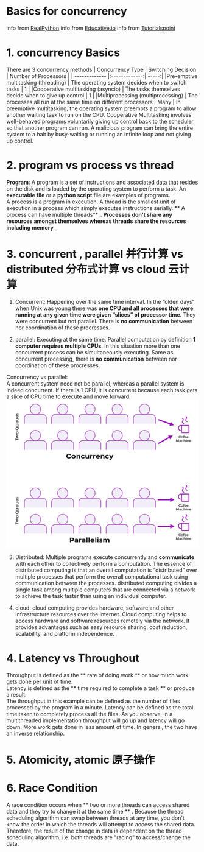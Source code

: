 # Basics for concurrency
info from [RealPython](https://realpython.com/python-concurrency/)
info from [Educative.io](https://www.educative.io/courses/python-concurrency-for-senior-engineering-interviews/NEm20mBZZy6)
info from [Tutorialspoint](https://www.tutorialspoint.com/concurrency_in_python/concurrency_in_python_quick_guide.htm)

# 1. concurrency Basics

There are 3 concurrency methods
| Concurrency Type | Switching Decision | Number of Processors |
| ------------- |:-------------:| -----:|
|Pre-emptive multitasking (threading) | The operating system decides when to switch tasks | 1 |
|Cooperative multitasking (asyncio) | The tasks themselves decide when to give up control | 1 |
|Multiprocessing (multiprocessing) | The processes all run at the same time on different processors | Many |
In preemptive multitasking, the operating system preempts a program to allow another waiting task to run on the CPU.
Cooperative Multitasking involves well-behaved programs voluntarily giving up control back to the scheduler so that another program can run. A malicious program can bring the entire system to a halt by busy-waiting or running an infinite loop and not giving up control.  

# 2. program vs process vs thread
**Program**: A program is a set of instructions and associated data that resides on the disk and is loaded by the operating system to perform a task. An **executable file** or a **python script** file are examples of programs.  
A process is a program in execution.
A thread is the smallest unit of execution in a process which simply executes instructions serially. ** A process can have multiple threads**
**_ Processes don't share any resources amongst themselves whereas threads share the resources including memory _**

# 3. concurrent , parallel 并行计算 vs distributed 分布式计算 vs cloud 云计算
1. Concurrent: Happening over the same time interval. In the “olden days” when Unix was young there was **one CPU and all processes that were running at any given time were given “slices” of processor time**. They were concurrent but not parallel. There is **no communication** between nor coordination of these procresses.  

2. parallel: Executing at the same time. Parallel computation by definition **1 computer requires multiple CPUs**. In this situation more than one concurrent process can be simultaneously executing. Same as concurrent processing, there is **no communication** between nor coordination of these procresses.  

Concurrency vs parallel:  
A concurrent system need not be parallel, whereas a parallel system is indeed concurrent. If there is 1 CPU, it is concurrent because each task gets a slice of CPU time to execute and move forward.
![Concurrency vs Parallel](/img/6-concurrency.png)

3. Distributed: Multiple programs execute concurrently and **communicate** with each other to collectively perform a computation. The essence of distributed computing is that an overall computation is “distributed” over multiple processes that perform the overall computational task using communication between the processes. distributed computing divides a single task among multiple computers that are connected via a network to achieve the task faster than using an individual computer.  

4. cloud: cloud computing provides hardware, software and other infrastructure resources over the internet. Cloud computing helps to access hardware and software resources remotely via the network. It provides advantages such as easy resource sharing, cost reduction, scalability, and platform independence.   

# 4. Latency vs Throughout
Throughput is defined as the ** rate of doing work ** or how much work gets done per unit of time.    
Latency is defined as the ** time required to complete a task ** or produce a result.  
The throughput in this example can be defined as the number of files processed by the program in a minute. Latency can be defined as the total time taken to completely process all the files. As you observe, in a multithreaded implementation throughput will go up and latency will go down. More work gets done in less amount of time. In general, the two have an inverse relationship.

# 5. Atomicity, atomic 原子操作


# 6. Race Condition
A race condition occurs when ** two or more threads can access shared data and they try to change it at the same time ** . Because the thread scheduling algorithm can swap between threads at any time, you don't know the order in which the threads will attempt to access the shared data. Therefore, the result of the change in data is dependent on the thread scheduling algorithm, i.e. both threads are "racing" to access/change the data.

